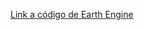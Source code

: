 [Link a código de Earth Engine](https://code.earthengine.google.com/3b5a0312148a08abb1aee7145903e29b)
